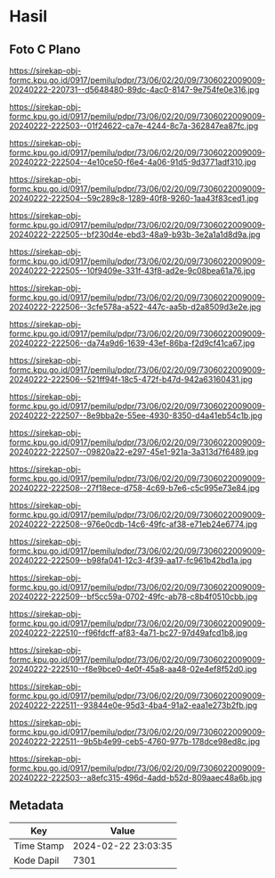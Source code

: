 # Hasil

## Foto C Plano

https://sirekap-obj-formc.kpu.go.id/0917/pemilu/pdpr/73/06/02/20/09/7306022009009-20240222-220731--d5648480-89dc-4ac0-8147-9e754fe0e316.jpg

https://sirekap-obj-formc.kpu.go.id/0917/pemilu/pdpr/73/06/02/20/09/7306022009009-20240222-222503--01f24622-ca7e-4244-8c7a-362847ea87fc.jpg

https://sirekap-obj-formc.kpu.go.id/0917/pemilu/pdpr/73/06/02/20/09/7306022009009-20240222-222504--4e10ce50-f6e4-4a06-91d5-9d3771adf310.jpg

https://sirekap-obj-formc.kpu.go.id/0917/pemilu/pdpr/73/06/02/20/09/7306022009009-20240222-222504--59c289c8-1289-40f8-9260-1aa43f83ced1.jpg

https://sirekap-obj-formc.kpu.go.id/0917/pemilu/pdpr/73/06/02/20/09/7306022009009-20240222-222505--bf230d4e-ebd3-48a9-b93b-3e2a1a1d8d9a.jpg

https://sirekap-obj-formc.kpu.go.id/0917/pemilu/pdpr/73/06/02/20/09/7306022009009-20240222-222505--10f9409e-331f-43f8-ad2e-9c08bea61a76.jpg

https://sirekap-obj-formc.kpu.go.id/0917/pemilu/pdpr/73/06/02/20/09/7306022009009-20240222-222506--3cfe578a-a522-447c-aa5b-d2a8509d3e2e.jpg

https://sirekap-obj-formc.kpu.go.id/0917/pemilu/pdpr/73/06/02/20/09/7306022009009-20240222-222506--da74a9d6-1639-43ef-86ba-f2d9cf41ca67.jpg

https://sirekap-obj-formc.kpu.go.id/0917/pemilu/pdpr/73/06/02/20/09/7306022009009-20240222-222506--521ff94f-18c5-472f-b47d-942a63160431.jpg

https://sirekap-obj-formc.kpu.go.id/0917/pemilu/pdpr/73/06/02/20/09/7306022009009-20240222-222507--8e9bba2e-55ee-4930-8350-d4a41eb54c1b.jpg

https://sirekap-obj-formc.kpu.go.id/0917/pemilu/pdpr/73/06/02/20/09/7306022009009-20240222-222507--09820a22-e297-45e1-921a-3a313d7f6489.jpg

https://sirekap-obj-formc.kpu.go.id/0917/pemilu/pdpr/73/06/02/20/09/7306022009009-20240222-222508--27f18ece-d758-4c69-b7e6-c5c995e73e84.jpg

https://sirekap-obj-formc.kpu.go.id/0917/pemilu/pdpr/73/06/02/20/09/7306022009009-20240222-222508--976e0cdb-14c6-49fc-af38-e71eb24e6774.jpg

https://sirekap-obj-formc.kpu.go.id/0917/pemilu/pdpr/73/06/02/20/09/7306022009009-20240222-222509--b98fa041-12c3-4f39-aa17-fc961b42bd1a.jpg

https://sirekap-obj-formc.kpu.go.id/0917/pemilu/pdpr/73/06/02/20/09/7306022009009-20240222-222509--bf5cc59a-0702-49fc-ab78-c8b4f0510cbb.jpg

https://sirekap-obj-formc.kpu.go.id/0917/pemilu/pdpr/73/06/02/20/09/7306022009009-20240222-222510--f96fdcff-af83-4a71-bc27-97d49afcd1b8.jpg

https://sirekap-obj-formc.kpu.go.id/0917/pemilu/pdpr/73/06/02/20/09/7306022009009-20240222-222510--f8e9bce0-4e0f-45a8-aa48-02e4ef8f52d0.jpg

https://sirekap-obj-formc.kpu.go.id/0917/pemilu/pdpr/73/06/02/20/09/7306022009009-20240222-222511--93844e0e-95d3-4ba4-91a2-eaa1e273b2fb.jpg

https://sirekap-obj-formc.kpu.go.id/0917/pemilu/pdpr/73/06/02/20/09/7306022009009-20240222-222511--9b5b4e99-ceb5-4760-977b-178dce98ed8c.jpg

https://sirekap-obj-formc.kpu.go.id/0917/pemilu/pdpr/73/06/02/20/09/7306022009009-20240222-222503--a8efc315-496d-4add-b52d-809aaec48a6b.jpg


## Metadata

| Key        | Value               |
| ---------- | ------------------- |
| Time Stamp | 2024-02-22 23:03:35 |
| Kode Dapil | 7301                |



